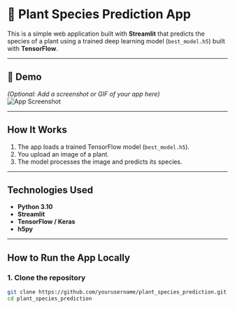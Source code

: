 # 🌿 Plant Species Prediction App

This is a simple web application built with **Streamlit** that predicts the species of a plant using a trained deep learning model (`best_model.h5`) built with **TensorFlow**.

---

## 📸 Demo

*(Optional: Add a screenshot or GIF of your app here)*  
![App Screenshot](screenshot.png)

---

## How It Works

1. The app loads a trained TensorFlow model (`best_model.h5`).
2. You upload an image of a plant.
3. The model processes the image and predicts its species.

---

## Technologies Used

- **Python 3.10**
- **Streamlit**
- **TensorFlow / Keras**
- **h5py**

---

## How to Run the App Locally

### 1. Clone the repository

```bash
git clone https://github.com/yourusername/plant_species_prediction.git
cd plant_species_prediction
